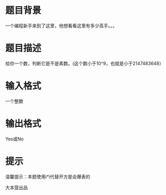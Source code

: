 # 

 
 # 题目背景 
<p>一个编程新手来到了这里，他想看看这里有多少高手。。。</p> 

 
 # 题目描述 
<p>给你一个数，判断它是不是素数。(这个数小于10^9，也就是小于2147483648）</p> 

 
 # 输入格式 
<p>一个整数</p> 

 
 # 输出格式 
<p>Yes或No</p> 

 
 # 提示 
<p>温馨提示：本题使用i*i代替开方是会爆表的</p>

<p>大本营出品</p> 
